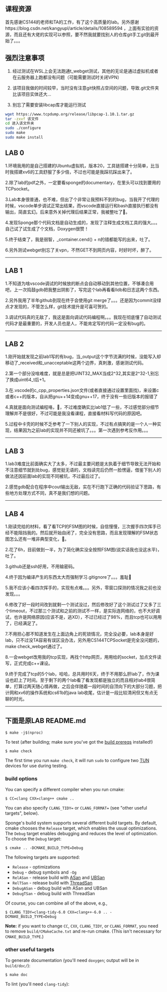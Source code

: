 ## 课程资源

首先感谢CS144的老师和TA的工作，有了这个高质量的lab。另外感谢https://blog.csdn.net/kangyupl/article/details/108589594 ，上面有实验的资源，而且还有大佬的实现可以参照，要不然我就要找别人的仓库git手工git到最开始了。。。

## 强烈注意事项

1. 经过测试在WSL上会无法跑通t_webget测试，其他的无论是通过虚拟机或者在云服务器上跑都没有问题（可能需要测试时关闭VPN）

2. 该项目我做的时间较早，当时没有注意git快照占空间的问题，导致.git文件夹比该项目实体还大...

3. 别忘了需要安装libcap库才能运行测试

```bash
wget https://www.tcpdump.org/release/libpcap-1.10.1.tar.gz
tar -zxvf 该文件 
cd 进入该文件夹
sudo ./configure
sudo make
sudo make install
```

## LAB 0

1.环境我用的是自己搭建的Ubuntu虚拟机，版本20，工具链搭建十分简单，比当时我搭建xv6的工具舒服了多少倍，不过也可能是我踩坑踩出来了。

2.除了lab的pdf之外，一定要看sponge的documentary，在里头可以找到要用的TCPsocket。

3.Lab本身很普通，也不难，但出了个非常让我预料不到的bug，当我开了代理的时候，vscode单步调试正常出结果，而vscode直接运行和bash直接执行都没有输出，简直玄幻。后来意外关掉代理后结果正常，我被整吐了🤮。

4.发现Sponge那个代码文档是自动生成的，发现了注释生成文档工具的强大。。。自己试了试生成了个文档，Doxygen很赞！

5.终于结束了，我是弱智，_container.cend() + n的错都能写的出来，吐了。

6.另外测试webget别忘了关vpn，不然GET不到网页内容，时好时坏，醉了。

---

## LAB 1

1.不知道为啥vscode调试的时候放的断点会自动移动到其他位置，不够凑合用吧，上一次捣鼓gdb把我整出阴影了，写完这个lab再看看lldb和日志这两个东西。

2.另外我用了半年github到现在终于会使用git merge了。。。还是因为commit没绿点才发现的，不管怎么样，git技术提升是可喜可贺的。

3.调试代码真的无敌了，我这是面向调试代码编程啊。。。我现在彻底懂了自动测试代码才是最重要的，开发人员也是人，不能肯定写的代码一定没有bug的。

---

## LAB 2

1.刚开始就发现之前lab1写的有bug，当_output这个字节流满的时候，没能写入却移动了_received和_unacceptable这两个边界，真刺激，感谢测试代码。

2.第一个部分没啥难度，就是总是把UINT32_MAX当成2^32,其实是2^32-1,别忘了换成uint64_t后+1。

3.在.vscode的c_cpp_properties.json文件(或者直接通过设置里面找)，来设置c或者c++的版本，自从把gnu++14变成gnu++17，终于没有一些旧版本的报错了

4.真就是面向测试编程咯，🤮，不过难度确实比lab1低了一些，不过感觉部分细节理解并不是很好，不过可能是我没看课程，直接看材料写代码的原因吧。

5.过程中卡壳的时候不乏参考了一下别人的实现，不过有点搞笑的是一个人一种实现，结果因为之前lab的实现并不同还被坑了。。。第一次遇到参考反作用。。。

---

## LAB 3

1.lab3难度比前面确实大了太多，不过最主要问题是太执着于细节导致无法开始和不注意细节就到处bug，感觉挺无语的，文档读完后仍然一脸愣逼，借鉴下别人的做法还因前面lab的实现不同被坑，不过最后过了。

2.感觉gdb配合在程序中cout输出无敌，实在不行跑下正确的代码验证下思路，有些地方处理方式不同，真不是我们想的问题。

---

## LAB 4

1.刚读完给的材料，看了看TCP的FSM图的时候，自信慢慢，三次握手四次挥手已经不能阻挡我的。然后就开始自闭了，完全没有思路，而且发现理解的FSM状态图怎么还有一堆非典型变化，🤮。

2.花了6h，目前做到一半，为了简化确实没全按照FSM图(说实话我也没这水平)，吐了。

3.github还是ssh好用，不用输密码。

4.终于因为编译产生的东西太大而强制学习.gitignore了。。。羞耻🤮

5.我不应该小看四次挥手的，实现有点难。。。另外，零窗口探测的情况我之前也没发现。。。

6.修改了好一段时间改到就剩一个测试没过，然后修改好了这个测试过了又多了三个timeout，不过那三个测试和之前的测试不一样，是实际连网络的，也不大好调试，也许是网络原因(应该不是，逃XD），不过已经过了98%，而且tcp也可以用用了，已经满足了。

7.不用担心那不知道发生在上面边角上的死锁情况，完全没必要，lab本身是好lab，只不过没TA容易有误区没办法，另外用CS144TCPSocket是完全没问题的，make check_webget通过了。

8.一会webget改用我的tcp实现，再找个http网页，用用给的socket，加点文件读写，正式完成c++课设。

9.终于完成了tcp的5个lab，哈哈，总共用时6天，终于不用那么肝lab了，作为课设也赶上了时间。至于剩下的两个lab看了看发现都是独立的而且相对lab4很简单，打算过两天随心情再做，之后会伴随着一段时间的自顶向下的大部分习题，把计网和xv6的操作系统和cs61b的java lab收尾，估计是一段比较清闲但又有点无聊的时光。

---

## 下面是原LAB README.md

    $ make -j$(nproc)

To test (after building; make sure you've got the [build prereqs](https://web.stanford.edu/class/cs144/vm_howto) installed!)

    $ make check

The first time you run `make check`, it will run `sudo` to configure two
[TUN](https://www.kernel.org/doc/Documentation/networking/tuntap.txt) devices for use during
testing.

### build options

You can specify a different compiler when you run cmake:

    $ CC=clang CXX=clang++ cmake ..

You can also specify `CLANG_TIDY=` or `CLANG_FORMAT=` (see "other useful targets", below).

Sponge's build system supports several different build targets. By default, cmake chooses the `Release`
target, which enables the usual optimizations. The `Debug` target enables debugging and reduces the
level of optimization. To choose the `Debug` target:

    $ cmake .. -DCMAKE_BUILD_TYPE=Debug

The following targets are supported:

- `Release` - optimizations
- `Debug` - debug symbols and `-Og`
- `RelASan` - release build with [ASan](https://en.wikipedia.org/wiki/AddressSanitizer) and
  [UBSan](https://developers.redhat.com/blog/2014/10/16/gcc-undefined-behavior-sanitizer-ubsan/)
- `RelTSan` - release build with
  [ThreadSan](https://developer.mozilla.org/en-US/docs/Mozilla/Projects/Thread_Sanitizer)
- `DebugASan` - debug build with ASan and UBSan
- `DebugTSan` - debug build with ThreadSan

Of course, you can combine all of the above, e.g.,

    $ CLANG_TIDY=clang-tidy-6.0 CXX=clang++-6.0 .. -DCMAKE_BUILD_TYPE=Debug

**Note:** if you want to change `CC`, `CXX`, `CLANG_TIDY`, or `CLANG_FORMAT`, you need to remove
`build/CMakeCache.txt` and re-run cmake. (This isn't necessary for `CMAKE_BUILD_TYPE`.)

### other useful targets

To generate documentation (you'll need `doxygen`; output will be in `build/doc/`):

    $ make doc

To lint (you'll need `clang-tidy`):
